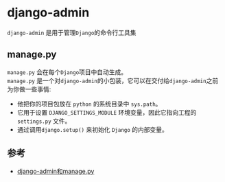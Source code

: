 # django-admin
`django-admin` 是用于管理`Django`的命令行工具集

## manage.py


`manage.py` 会在每个`Django`项目中自动生成。  
`manage.py` 是一个对`django-admin`的小包装，它可以在交付给`django-admin`之前为你做一些事情:

* 他把你的项目包放在 `python` 的系统目录中 `sys.path`。
* 它用于设置 `DJANGO_SETTINGS_MODULE` 环境变量，因此它指向工程的 `settings.py` 文件。
* 通过调用`django.setup()` 来初始化 `Django` 的内部变量。

## 参考

* [django-admin和manage.py](http://usyiyi.cn/translate/django_182/ref/django-admin.html)